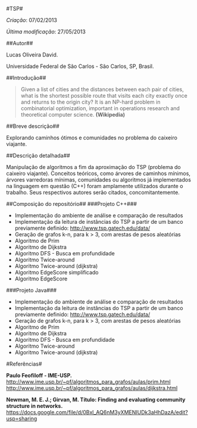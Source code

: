 #TSP#

*Criação*: 07/02/2013

*Última modificação*: 27/05/2013

##Autor##

Lucas Oliveira David.

Universidade Federal de São Carlos - São Carlos, SP, Brasil.

##Introdução##

>Given a list of cities and the distances between each pair of cities, what is the shortest possible route that visits each city exactly once and returns to the origin city? It is an NP-hard problem in combinatorial optimization, important in operations research and theoretical computer science.
**(Wikipedia)**

##Breve descrição##

Explorando caminhos ótimos e comunidades no problema do caixeiro viajante.

##Descrição detalhada##

Manipulação de algoritmos a fim da aproximação do TSP (problema do caixeiro viajante). Conceitos teóricos, como árvores de caminhos mínimos, árvores varredoras mínimas, comunidades ou algoritmos já implementados na linguagem em questão (C++) foram amplamente utilizados durante o trabalho. Seus respectivos autores serão citados, concomitantemente.

##Composição do repositório##
###Projeto C++###
* Implementação do ambiente de análise e comparação de resultados
* Implementação da leitura de instâncias do TSP a partir de um banco previamente definido: <http://www.tsp.gatech.edu/data/>
* Geração de grafos k-n, para k > 3, com arestas de pesos aleatórias
* Algoritmo de Prim
* Algoritmo de Dijkstra
* Algoritmo DFS - Busca em profundidade
* Algoritmo Twice-around
* Algoritmo Twice-around (dijkstra)
* Algoritmo EdgeScore simplificado
* Algoritmo EdgeScore

###Projeto Java###
* Implementação do ambiente de análise e comparação de resultados
* Implementação da leitura de instâncias do TSP a partir de um banco previamente definido: <http://www.tsp.gatech.edu/data/>
* Geração de grafos k-n, para k > 3, com arestas de pesos aleatórias
* Algoritmo de Prim
* Algoritmo de Dijkstra
* Algoritmo DFS - Busca em profundidade
* Algoritmo Twice-around
* Algoritmo Twice-around (dijkstra)

#Referências#

**Paulo Feofiloff - IME-USP.**
<http://www.ime.usp.br/~pf/algoritmos_para_grafos/aulas/prim.html>
<http://www.ime.usp.br/~pf/algoritmos_para_grafos/aulas/dijkstra.html>

**Newman, M. E. J.; Girvan, M. Título: Finding and evaluating community structure in networks.**
<https://docs.google.com/file/d/0Bxl_AQ6nM3yXMENIUDk3aHhDazA/edit?usp=sharing>
